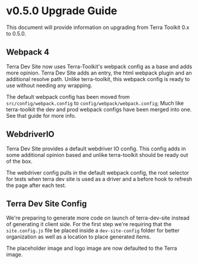 # v0.5.0 Upgrade Guide
This document will provide information on upgrading from Terra Toolkit 0.x to 0.5.0.

## Webpack 4
Terra Dev Site now uses Terra-Toolkit's webpack config as a base and adds more opinion. Terra Dev Site adds an entry, the html webpack plugin and an additional resolve path. Unlike terra-toolkit, this webpack config is ready to use without needing any wrapping.

The default webpack config has been moved from `src/config/webpack.config` to `config/webpack/webpack.config`;
Much like terra-toolkit the dev and prod webpack configs have been merged into one. See that guide for more info.

## WebdriverIO
Terra Dev Site provides a default webdriver IO config. This config adds in some additional opinion based and unlike terra-toolkit should be ready out of the box.

The webdriver config pulls in the default webpack config, the root selector for tests when terra dev site is used as a driver and a before hook to refresh the page after each test.

## Terra Dev Site Config
We're preparing to generate more code on launch of terra-dev-site instead of generating it client side. For the first step we're requiring that the `site.config.js` file be placed inside a `dev-site-config` folder for better organization as well as a location to place generated items.

The placeholder image and logo image are now defaulted to the Terra image.

